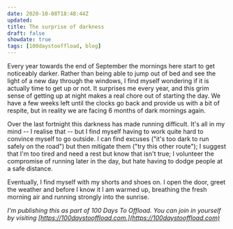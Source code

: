 ```yaml
---
date: 2020-10-08T18:48:44Z
updated:
title: The surprise of darkness
draft: false
showdate: true
tags: [100daystooffload, blog]
---
```


Every year towards the end of September the mornings here start to get noticeably darker. Rather than being able to jump out of bed and see the light of a new day through the windows, I find myself wondering if it is actually time to get up or not. It surprises me every year, and this grim sense of getting up at night makes a real chore out of starting the day. We have a few weeks left until the clocks go back and provide us with a bit of respite, but in reality we are facing 6 months of dark mornings again.

Over the last fortnight this darkness has made running difficult. It's all in my mind -- I realise that -- but I find myself having to work quite hard to convince myself to go outside. I can find excuses ("it's too dark to run safely on the road") but then mitigate them ("try this other route"); I suggest that I'm too tired and need a rest but know that isn't true; I volunteer the compromise of running later in the day, but hate having to dodge people at a safe distance.

Eventually, I find myself with my shorts and shoes on. I open the door, greet the weather and before I know it I am warmed up, breathing the fresh morning air and running strongly into the sunrise.

*I'm publishing this as part of 100 Days To Offload. You can join in yourself by visiting [https://100daystooffload.com.](https://100daystooffload.com)*
